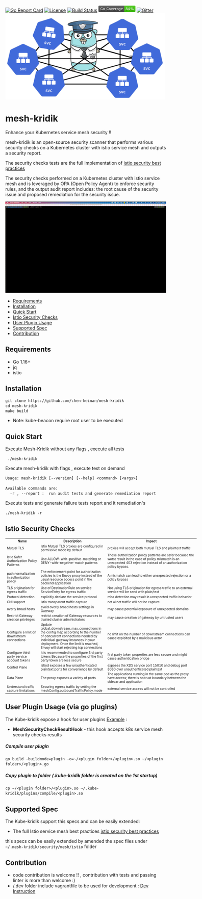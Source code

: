 [![Go Report Card](https://goreportcard.com/badge/github.com/chen-keinan/mesh-kridik)](https://goreportcard.com/report/github.com/chen-keinan/mesh-kridik)
[![License](https://img.shields.io/badge/License-Apache%202.0-blue.svg)](https://github.com/chen-keinan/lxd-probe/blob/main/LICENSE)
[![Build Status](https://travis-ci.com/chen-keinan/mesh-kridik.svg?branch=master)](https://travis-ci.com/chen-keinan/mesh-kridik)
<img src="./pkg/img/coverage_badge.png" alt="test coverage badge">
[![Gitter](https://badges.gitter.im/beacon-sec/lxd-probe.svg)](https://gitter.im/beacon-sec/mesh-kridik?source=orgpage)
<br><img src="./pkg/img/mesh_kridik_img.png" width="500" alt="mesh-kridik logo"><br>

# mesh-kridik
Enhance your Kubernetes service mesh security !!

mesh-kridik is an open-source security scanner that performs various security checks on a Kubernetes cluster with istio service mesh and outputs a security report.

The security checks tests are the full implementation of [istio security best practices](https://istio.io/latest/docs/ops/best-practices/security/) <br>

The security checks performed on a Kubernetes cluster with istio service mesh and is leveraged by OPA (Open Policy Agent) to enforce security rules, and the output audit report includes:
the root cause of the security issue  and proposed remediation for the security issue.

![mesh kridik](./pkg/img/mesh-kridik-repo.gif)

* [Requirements](#requirements)
* [Installation](#installation)
* [Quick Start](#quick-start)
* [Istio Security Checks](#istio-security-checks)
* [User Plugin Usage](#user-plugin-usage)
* [Supported Spec](#supported-spec)
* [Contribution](#Contribution)

## Requirements
- Go 1.16+
- jq
- istio

## Installation

```shell
git clone https://github.com/chen-keinan/mesh-kridik
cd mesh-kridik
make build
```

- Note: kube-beacon require root user to be executed

## Quick Start

Execute Mesh-Kridik without any flags , execute all tests
```shell
 ./mesh-kridik 

```

Execute mesh-kridik  with flags , execute test on demand

```shell
Usage: mesh-kridik [--version] [--help] <command> [<args>]

Available commands are:
  -r , --report :  run audit tests and generate remediation report
 ```

Execute tests and generate failure tests report and it remediation's


```
./mesh-kridik -r
``` 

## Istio Security Checks
<table style="width:600px; font-size:10px;">
<tr>
    <th style="width:100px">Name</th>
    <th style="width:200px">Description</th>
    <th style="width:300px">Impact</th>
</tr>
<tr>
    <td> Mutual TLS </td>
    <td> Istio  Mutual TLS proxies are configured in permissive mode by default </td>
    <td> proxies will accept both mutual TLS and plaintext traffic</td>
</tr>
<tr>
    <td>Istio Safer Authorization Policy Patterns</td>
    <td> Use ALLOW-with-positive-matching or DENY-with-negative-match patterns</td>
    <td>These authorization policy patterns are safer because the worst result in the case of policy mismatch is an unexpected 403 rejection instead of an authorization policy bypass.</td>
</tr>
<tr>
    <td>path normalization in authorization policy</td>
    <td>The enforcement point for authorization policies is the Envoy proxy instead of the usual resource access point in the backend application</td>
    <td>A mismatch can lead to either unexpected rejection or a policy bypass</td>
</tr>
<tr>
    <td>TLS origination for egress traffic</td>
    <td>Use of DestinationRule on service ServiceEntry for egress traffic</td>
    <td>Not using TLS origination for egress traffic to an external service will be send with plain/text</td>
</tr>
<tr>
    <td>Protocol detection</td>
    <td>explicitly declare the service protocol</td>
    <td>miss detection may result in unexpected traffic behavior</td>
</tr>
<tr>
    <td>CNI support</td>
    <td>istio transparent traffic capture</td>
    <td>not al net traffic will not be capture</td>
</tr>
<tr>
    <td>overly broad hosts</td>
    <td>avoid overly broad hosts settings in Gateway</td>
    <td>may cause potential exposure of unexpected domains</td>
</tr>
<tr>
    <td>Restrict Gateway creation privileges</td>
    <td>restrict creation of Gateway resources to trusted cluster administrators</td>
    <td>may cause  creation of gateway by untrusted users</td>
</tr>
<tr>
    <td>Configure a limit on downstream connections</td>
    <td>Update global_downstream_max_connections in the config map according to the number of concurrent connections needed by individual gateway instances in your deployment. Once the limit is reached, Envoy will start rejecting tcp connections</td>
    <td>no limit on the number of downstream connections can cause exploited by a malicious actor</td>
</tr>
<tr>
    <td>Configure third party service account tokens</td>
    <td>It is recommended to configure 3rd party tokens Because the properties of the first party token are less secure</td>
    <td>first party token properties are less secure and might cause authentication bridge</td>
</tr>
<tr>
    <td>Control Plane</td>
    <td>Istiod exposes a few unauthenticated plaintext ports for convenience by default</td>
    <td>exposes the XDS service port 15010 and debug port 8080 over unauthenticated  plaintext</td>
</tr>
<tr>
    <td>Data Plane</td>
    <td>The proxy exposes a variety of ports</td>
    <td>The applications running in the same pod as the proxy have access; there is no trust boundary between the sidecar and application</td>
</tr>
<tr>
    <td>Understand traffic capture limitations</td>
    <td>Securing egress traffic by setting the meshConfig.outboundTrafficPolicy.mode </td>
    <td>external service access will not be controlled</td>
</tr>
</table>

## User Plugin Usage (via go plugins)
The Kube-kridik expose a hook for user plugins [Example](https://github.com/chen-keinan/mesh-kridik/tree/master/examples/plugins) :
- **MeshSecurityCheckResultHook** - this hook accepts k8s service mesh security checks results

##### Compile user plugin
```shell
go build -buildmode=plugin -o=~/<plugin folder>/<plugin>.so ~/<plugin folder>/<plugin>.go
```
##### Copy plugin to folder (.kube-kridik folder is created on the 1st startup)
```shell
cp ~/<plugin folder>/<plugin>.so ~/.kube-kridik/plugins/compile/<plugin>.so
```
## Supported Spec
The Kube-kridik support this specs and can be easily extended:
- The full Istio service mesh best practices [istio security best practices](https://github.com/chen-keinan/mesh-kridik/tree/master/internal/security/mesh/istio)

this specs can be easily extended by amended the spec files under ```~/.mesh-kridik/security/mesh/istio``` folder

## Contribution
- code contribution is welcome !! , contribution with tests and passing linter is more than welcome :)
- /.dev folder include vagrantfile to be used for development : [Dev Instruction](https://github.com/chen-keinan/mesh-kridik/tree/master/.dev)
